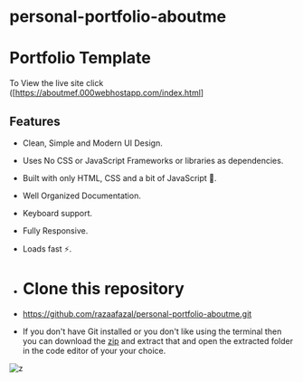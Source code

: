 # personal-portfolio-aboutme

# Portfolio Template

To View the live site click ([https://aboutmef.000webhostapp.com/index.html]

## Features

- Clean, Simple and Modern UI Design.
- Uses No CSS or JavaScript Frameworks or libraries as dependencies.
- Built with only HTML, CSS and a bit of JavaScript 🔨.
- Well Organized Documentation.
- Keyboard support.
- Fully Responsive.
- Loads fast ⚡.

- # Clone this repository
- https://github.com/razaafazal/personal-portfolio-aboutme.git

- If you don't have Git installed or you don't like using the terminal then you can download the [zip](https://github.com/razaafazal/personal-portfolio-aboutme/archive/refs/heads/main.zip) and extract that and open the extracted folder in the code editor of your your choice.

![z](https://github.com/razaafazal/personal-portfolio-aboutme/assets/162603506/41c08220-ecaa-49a6-a570-aa9289aada10)

